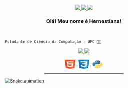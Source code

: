 <div align="center">
 <a href="https://www.instagram.com/hernestiana.a/" target="_blank">
  <img src="https://img.shields.io/badge/-Instagram-%23E4405F?style=for-the-badge&logo=instagram&logoColor=white" target="_blank">
  </a>
  
  <a href="mailto:hernestiana@alu.ufc.br" target="_blank">
  <img src="https://img.shields.io/badge/-Gmail-%23333?style=for-the-badge&logo=gmail&logoColor=white" target="_blank">
  </a>
  
  <a href="https://www.linkedin.com/in/hernestiana-ara%C3%BAjo-9a5b68216/" target="_blank">
  <img src="https://img.shields.io/badge/-LinkedIn-%230077B5?style=for-the-badge&logo=linkedin&logoColor=white" target="_blank">
  </a> 
 </div>
  
<h3 align="center">Olá! Meu nome é Hernestiana!</h3><br>

```
Estudante de Ciência da Computação - UFC 👨‍💻
```


<div align="center">
  <a href="https://github.com/hernestiana">
  <img height="180em" src="https://github-readme-stats-sigma-five.vercel.app/api?username=hernestiana&show_icons=true&theme=dracula&include_all_commits=true&count_private=true"/>
  <img height="180em" src="https://github-readme-stats-sigma-five.vercel.app/api/top-langs/?username=hernestiana&layout=compact&langs_count=7&theme=dracula"/>
</div>


<div style="display: inline_block" align="center"><br>
  <img align="center" alt="Hernestiana-HTML" height="30" width="40" src="https://raw.githubusercontent.com/devicons/devicon/master/icons/html5/html5-original.svg">
  <img align="center" alt="Hernestiana-CSS" height="30" width="40" src="https://raw.githubusercontent.com/devicons/devicon/master/icons/css3/css3-original.svg">
  <img align="center" alt="Hernestiana-Python" height="30" width="40" src="https://raw.githubusercontent.com/devicons/devicon/master/icons/python/python-original.svg">
  
   <hr width="50%" >
 
 
</div>
  
 
 
<div> 
  
  ![Snake animation](https://github.com/hernestiana/hernestiana/blob/output/github-contribution-grid-snake.svg)
 
</div>
